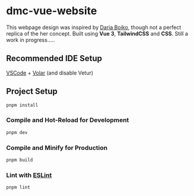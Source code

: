 # dmc-vue-website

This webpage design was inspired by [Daria Boiko](https://dribbble.com/shots/8813317/attachments/1021250?mode=media), though not a perfect replica of the her concept. Built using **Vue 3**, **TailwindCSS** and **CSS**. Still a work in progress.....

## Recommended IDE Setup

[VSCode](https://code.visualstudio.com/) + [Volar](https://marketplace.visualstudio.com/items?itemName=Vue.volar) (and disable Vetur)

## Project Setup

```sh
pnpm install
```

### Compile and Hot-Reload for Development

```sh
pnpm dev
```

### Compile and Minify for Production

```sh
pnpm build
```

### Lint with [ESLint](https://eslint.org/)

```sh
pnpm lint
```
